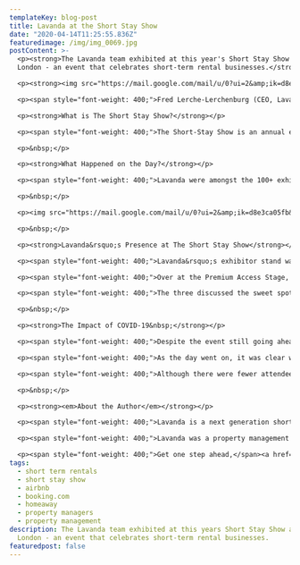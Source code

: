 ```yaml
---
templateKey: blog-post
title: Lavanda at the Short Stay Show
date: "2020-04-14T11:25:55.836Z"
featuredimage: /img/img_0069.jpg
postContent: >-
  <p><strong>The Lavanda team exhibited at this year's Short Stay Show at ExCeL
  London - an event that celebrates short-term rental businesses.</strong></p>

  <p><strong><img src="https://mail.google.com/mail/u/0?ui=2&amp;ik=d8e3ca05fb&amp;attid=0.0.1&amp;permmsgid=msg-a:r2703721701032042501&amp;th=171787d3d184dddf&amp;view=fimg&amp;sz=s0-l75-ft&amp;attbid=ANGjdJ9yP03f4T1jeKFk-_imG4u0REWNpfuCCox91vHKj4TjZjiTx0dPD8dJj8VJ40xlv788X8Bz65FHTs5J5p37eHJzQKkVjX632EDlvPprKUXEdoFbs206-XvkSeg&amp;disp=emb&amp;realattid=ii_k8zu3bqk1" alt="IMG_0069.JPG" /></strong></p>

  <p><span style="font-weight: 400;">Fred Lerche-Lerchenburg (CEO, Lavanda), Matthew Ede (Sales and Marketing Director, Greystar) and Marcus Angell (Managing Director, SilverDoor Apartments).&nbsp;</span><br /><br /></p>

  <p><strong>What is The Short Stay Show?</strong></p>

  <p><span style="font-weight: 400;">The Short-Stay Show is an annual event held in London. It is designed for entrepreneurs, technologists, property specialists, innovators and companies looking for inspiration and opportunity.</span></p>

  <p>&nbsp;</p>

  <p><strong>What Happened on the Day?</strong></p>

  <p><span style="font-weight: 400;">Lavanda were amongst the 100+ exhibitors there on the day. Within the venue, there were 5 stages, hosting over 100 speakers - ranging from founders of short-term rental businesses, to experienced marketeers. With 2,000 registered visitors, it was a valuable day full of networking and knowledge sharing.</span></p>

  <p>&nbsp;</p>

  <p><img src="https://mail.google.com/mail/u/0?ui=2&amp;ik=d8e3ca05fb&amp;attid=0.1&amp;permmsgid=msg-a:r-1119616901071700174&amp;th=171787e1739aff04&amp;view=fimg&amp;sz=s0-l75-ft&amp;attbid=ANGjdJ919Eygz9mH8OgB4UItT4R5RgYvmMmKZzw_n3VFvvls7LaH-3sevrj-9YrfSO7J29vypvyEM6XpIu4wb5YgLCpcQ0sRSSNYCDChKZAN0ykyptGQkgTvCGpLFyA&amp;disp=emb&amp;realattid=ii_k8zu4j170" alt="IMG_0111.JPG" /></p>

  <p>&nbsp;</p>

  <p><strong>Lavanda&rsquo;s Presence at The Short Stay Show</strong></p>

  <p><span style="font-weight: 400;">Lavanda&rsquo;s exhibitor stand was located at the front of the venue, and our team took the day to catch up with our property manager clients and partners. We also had the pleasure of meeting a wealth of new property managers and professionals in the field.</span></p>

  <p><span style="font-weight: 400;">Over at the Premium Access Stage, Fred Lerche-Lerchenburg, Lavanda&rsquo;s CEO, led the panel &lsquo;when property, hospitality and travel collide&rsquo;, alongside Matthew Ede from Greystar and Marcus Angell from SilverDoor Apartments.&nbsp;</span></p>

  <p><span style="font-weight: 400;">The three discussed the sweet spot between the three giants of property, hospitality and travel, and to stay ahead of the game, it needs to serve all three in abundance. Thought-provoking points were raised about current and future demands these sectors place on our fledgling industry, and the potentially huge impact of COVID-19.</span></p>

  <p>&nbsp;</p>

  <p><strong>The Impact of COVID-19&nbsp;</strong></p>

  <p><span style="font-weight: 400;">Despite the event still going ahead as scheduled, it was clear that all exhibitors and guests were taking extra precautions to stay safe throughout the day. The venue, ExCeL had prepared hand sanitiser stations at the entrance, and amongst the crowd there were handshakes being exchanged for elbow bumps.</span></p>

  <p><span style="font-weight: 400;">As the day went on, it was clear what the main topic of discussion was: </span><em><span style="font-weight: 400;">How will COVID-19 affect my business? </span></em><span style="font-weight: 400;">As the organisers picked up on this talking point, they decided to announce a last minute stage session with industry experts, discussing the projected impact of the coronavirus. The talk gathered the attraction of many attendees, and understandably - as it is the biggest impact on the industry to date.</span></p>

  <p><span style="font-weight: 400;">Although there were fewer attendees than the event had originally anticipated due to the impact of COVID-19, there was an overall positive atmosphere throughout the day. It was undoubtedly a fantastic opportunity to connect with short-term rental professionals, particularly during a new complex time for the industry.</span></p>

  <p>&nbsp;</p>

  <p><strong><em>About the Author</em></strong></p>

  <p><span style="font-weight: 400;">Lavanda is a next generation short-term rental property management system (PMS). Discover a comprehensive SaaS toolkit designed to unlock scale and profitability, whilst accelerating your growth through industry partnerships.</span></p>

  <p><span style="font-weight: 400;">Lavanda was a property management company, until transitioning to a software platform in 2018. We have years of experience as one of the first property managers in London - growing from 1 to 500 properties over time. Operational efficiency is what we strived for and now we&rsquo;re here to help others to do the same, through a toolkit which is here to change the game.</span></p>

  <p><span style="font-weight: 400;">Get one step ahead,</span><a href="https://getlavanda.com/book-a-demo"><span style="font-weight: 400;"> </span><span style="font-weight: 400;">book a discovery call</span></a><span style="font-weight: 400;"> to see how we can help turbocharge your property management company.&nbsp;</span></p>
tags:
  - short term rentals
  - short stay show
  - airbnb
  - booking.com
  - homeaway
  - property managers
  - property management
description: The Lavanda team exhibited at this years Short Stay Show at ExCeL
  London - an event that celebrates short-term rental businesses.
featuredpost: false
---
```

